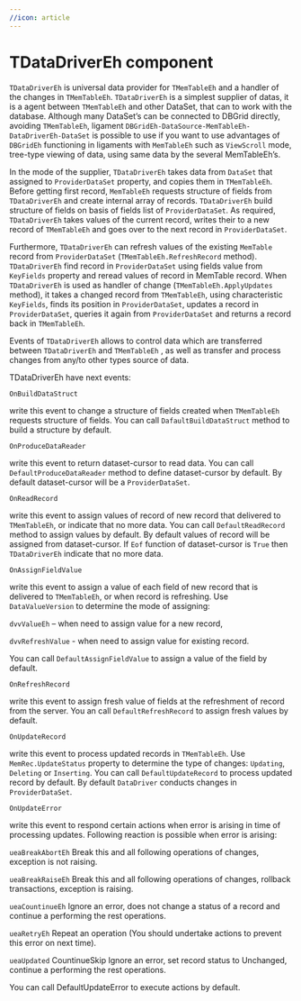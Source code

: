 ```yaml
---
//icon: article
---
```

# TDataDriverEh component


`TDataDriverEh` is universal data provider for `TMemTableEh` and a handler of the changes in `TMemTableEh`. `TDataDriverEh` is a simplest supplier of datas, it is a agent between `TMemTableEh` and other DataSet, that can to work with the database. Although many DataSet’s can be connected to DBGrid directly, avoiding `TMemTableEh`, ligament `DBGridEh-DataSource-MemTableEh-DataDriverEh-DataSet` is possible to use if you want to use advantages of `DBGridEh` functioning in ligaments with `MemTableEh` such as `ViewScroll` mode, tree-type viewing of data, using same data by the several MemTableEh’s.

In the mode of the supplier, `TDataDriverEh` takes data from `DataSet` that assigned to `ProviderDataSet` property, and copies them in `TMemTableEh`. Before getting first record, `MemTableEh` requests structure of fields from `TDataDriverEh` and create internal array of records. `TDataDriverEh` build structure of fields on basis of fields list of `ProviderDataSet`. As required, `TDataDriverEh` takes values of the current record, writes their to a new record of `TMemTableEh` and goes over to the next record in `ProviderDataSet`.

Furthermore, `TDataDriverEh` can refresh values of the existing `MemTable` record from `ProviderDataSet` (`TMemTableEh.RefreshRecord` method). `TDataDriverEh` find record in `ProviderDataSet` using fields value from `KeyFields` property and reread values of record in MemTable record. When `TDataDriverEh` is used as handler of change (`TMemTableEh.ApplyUpdates` method), it takes a changed record from `TMemTableEh`, using characteristic `KeyFields`, finds its position in `ProviderDataSet`, updates a record in `ProviderDataSet`, queries it again from `ProviderDataSet` and returns a record back in `TMemTableEh`.

Events of `TDataDriverEh` allows to control data which are transferred between `TDataDriverEh` and `TMemTableEh` , as well as transfer and process changes from any/to other types source of data.

TDataDriverEh have next events:

`OnBuildDataStruct`
<sh>

write this event to change a structure of fields created when `TMemTableEh` requests structure of fields. You can call `DafaultBuildDataStruct` method to build a structure by default.
</sh>

`OnProduceDataReader`
<sh>

write this event to return dataset-cursor to read data. You can call `DefaultProduceDataReader` method to define dataset-cursor by default. By default dataset-cursor will be a `ProviderDataSet`.
</sh>

`OnReadRecord`
<sh>

write this event to assign values of record of new record that delivered to `TMemTableEh`, or indicate that no more data. You can call `DefaultReadRecord` method to assign values by default. By default values of record will be assigned from dataset-cursor. If `Eof` function of dataset-cursor is `True` then `TDataDriverEh` indicate that no more data.
</sh>

`OnAssignFieldValue`
<sh>

write this event to assign a value of each field of new record that is delivered to `TMemTableEh`, or when record is refreshing. Use `DataValueVersion` to determine the mode of assigning: 

`dvvValueEh` – when need to assign value for a new record, 

`dvvRefreshValue` - when need to assign value for existing record. 

You can call `DefaultAssignFieldValue` to assign a value of the field by default.
</sh>

`OnRefreshRecord`
<sh>

write this event to assign fresh value of fields at the refreshment of record from the server. You an call `DefaultRefreshRecord` to assign fresh values by default.
</sh>

`OnUpdateRecord`
<sh>

write this event to process updated records in `TMemTableEh`. Use `MemRec.UpdateStatus` property to determine the type of changes: `Updating`, `Deleting` or `Inserting`. You can call `DefaultUpdateRecord` to process  updated record by default. By default `DataDriver` conducts changes in `ProviderDataSet`.
</sh>

`OnUpdateError`
<sh>

  write this event to respond certain actions when error is arising in time of processing updates.
  Following reaction is possible when error is arising:

  <sh>
  
`ueaBreakAbortEh` 	Break this and all following operations of changes, exception is not raising.

`ueaBreakRaiseEh` 	Break this and all following operations of changes, rollback transactions, exception is raising.
  
`ueaCountinueEh` 	Ignore an error, does not change a status of a record and continue a performing the rest operations.

`ueaRetryEh` 	Repeat an operation (You should undertake actions to prevent this error on next time).

`ueaUpdated` CountinueSkip 	Ignore an error, set record status to Unchanged, continue a performing the rest operations.
  </sh>

  You can call DefaultUpdateError to execute actions by default.
  
</sh>
